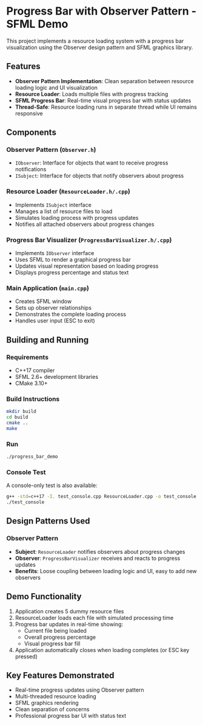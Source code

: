 # Progress Bar with Observer Pattern - SFML Demo

This project implements a resource loading system with a progress bar visualization using the Observer design pattern and SFML graphics library.

## Features

- **Observer Pattern Implementation**: Clean separation between resource loading logic and UI visualization
- **Resource Loader**: Loads multiple files with progress tracking
- **SFML Progress Bar**: Real-time visual progress bar with status updates
- **Thread-Safe**: Resource loading runs in separate thread while UI remains responsive

## Components

### Observer Pattern (`Observer.h`)
- `IObserver`: Interface for objects that want to receive progress notifications
- `ISubject`: Interface for objects that notify observers about progress

### Resource Loader (`ResourceLoader.h/.cpp`)
- Implements `ISubject` interface
- Manages a list of resource files to load
- Simulates loading process with progress updates
- Notifies all attached observers about progress changes

### Progress Bar Visualizer (`ProgressBarVisualizer.h/.cpp`)
- Implements `IObserver` interface
- Uses SFML to render a graphical progress bar
- Updates visual representation based on loading progress
- Displays progress percentage and status text

### Main Application (`main.cpp`)
- Creates SFML window
- Sets up observer relationships
- Demonstrates the complete loading process
- Handles user input (ESC to exit)

## Building and Running

### Requirements
- C++17 compiler
- SFML 2.6+ development libraries
- CMake 3.10+

### Build Instructions
```bash
mkdir build
cd build
cmake ..
make
```

### Run
```bash
./progress_bar_demo
```

### Console Test
A console-only test is also available:
```bash
g++ -std=c++17 -I. test_console.cpp ResourceLoader.cpp -o test_console
./test_console
```

## Design Patterns Used

### Observer Pattern
- **Subject**: `ResourceLoader` notifies observers about progress changes
- **Observer**: `ProgressBarVisualizer` receives and reacts to progress updates
- **Benefits**: Loose coupling between loading logic and UI, easy to add new observers

## Demo Functionality

1. Application creates 5 dummy resource files
2. ResourceLoader loads each file with simulated processing time
3. Progress bar updates in real-time showing:
   - Current file being loaded
   - Overall progress percentage
   - Visual progress bar fill
4. Application automatically closes when loading completes (or ESC key pressed)

## Key Features Demonstrated

- Real-time progress updates using Observer pattern
- Multi-threaded resource loading
- SFML graphics rendering
- Clean separation of concerns
- Professional progress bar UI with status text
